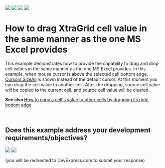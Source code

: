 <!-- default badges list -->
![](https://img.shields.io/endpoint?url=https://codecentral.devexpress.com/api/v1/VersionRange/128627945/11.1.7%2B)
[![](https://img.shields.io/badge/Open_in_DevExpress_Support_Center-FF7200?style=flat-square&logo=DevExpress&logoColor=white)](https://supportcenter.devexpress.com/ticket/details/E3533)
[![](https://img.shields.io/badge/📖_How_to_use_DevExpress_Examples-e9f6fc?style=flat-square)](https://docs.devexpress.com/GeneralInformation/403183)
[![](https://img.shields.io/badge/💬_Leave_Feedback-feecdd?style=flat-square)](#does-this-example-address-your-development-requirementsobjectives)
<!-- default badges end -->
# How to drag XtraGrid cell value in the same manner as the one MS Excel provides


<p>This example demonstrates how to provide the capability to drag and drop cell values in the same manner as the one MS Excel provides. In this example, when mouse cursor is above the selected cell bottom edge, <a href="http://msdn.microsoft.com/en-US/library/system.windows.forms.cursors.sizeall(v=VS.80).aspx"><u>Cursors.SizeAll</u></a> is shown instead of the default cursor. At this moment you can drag the cell value to another cell. After the dropping, source cell value will be copied to the current cell, and source cell value will be cleared. </p><p><strong>See also</strong><strong> </strong><a href="https://www.devexpress.com/Support/Center/p/E2621">How to copy a cell's value to other cells by dragging its right bottom edge</a><strong><br />
</strong></p>

<br/>


<!-- feedback -->
## Does this example address your development requirements/objectives?

[<img src="https://www.devexpress.com/support/examples/i/yes-button.svg"/>](https://www.devexpress.com/support/examples/survey.xml?utm_source=github&utm_campaign=winforms-grid-move-cell-using-drag-drop&~~~was_helpful=yes) [<img src="https://www.devexpress.com/support/examples/i/no-button.svg"/>](https://www.devexpress.com/support/examples/survey.xml?utm_source=github&utm_campaign=winforms-grid-move-cell-using-drag-drop&~~~was_helpful=no)

(you will be redirected to DevExpress.com to submit your response)
<!-- feedback end -->
